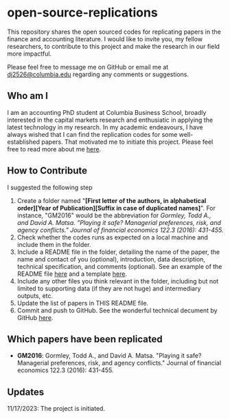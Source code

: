 # open-source-replications
This repository shares the open sourced codes for replicating papers in the finance and accounting literature. I would like to invite you, my fellow researchers, to contribute to this project and make the research in our field more impactful. 

Please feel free to message me on GitHub or email me at dj2526@columbia.edu regarding any comments or suggestions. 

## Who am I 
I am an accounting PhD student at Columbia Business School, broadly interested in the capital markets research and enthusiatic in applying the latest technology in my research. In my academic endeavours, I have always wished that I can find the replication codes for some well-established papers. That motivated me to initiate this project. Please feel free to read more about me [here](https://d-jiao.github.io/homepage/). 

## How to Contribute
I suggested the following step 
1. Create a folder named "**\[First letter of the authors, in alphabetical order\]\[Year of Publication\]\[Suffix in case of duplicated names\]**". For instance, "GM2016" would be the abbreviation for *Gormley, Todd A., and David A. Matsa. "Playing it safe? Managerial preferences, risk, and agency conflicts." Journal of financial economics 122.3 (2016): 431-455.*
2. Check whether the codes runs as expected on a local machine and include them in the folder.
3. Include a README file in the folder, detailing the name of the paper, the name and contact of you (optional), introduction, data description, technical specification, and comments (optional). See an example of the README file [here](https://github.com/d-jiao/open-source-replications/blob/main/GM2016/README.md) and a template [here](https://github.com/d-jiao/open-source-replications/blob/main/README-sample.md).
4. Include any other files you think relevant in the folder, including but not limited to supporting data (if they are not huge) and intermediary outputs, etc. 
6. Update the list of papers in THIS README file. 
7. Commit and push to GitHub. See the wonderful technical decument by GitHub [here](https://docs.github.com/en/get-started/quickstart/contributing-to-projects).

## Which papers have been replicated
- **GM2016**: Gormley, Todd A., and David A. Matsa. "Playing it safe? Managerial preferences, risk, and agency conflicts." Journal of financial economics 122.3 (2016): 431-455.

## Updates
11/17/2023: The project is initiated. 